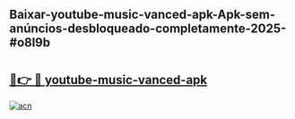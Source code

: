 ## Baixar-youtube-music-vanced-apk-Apk-sem-anúncios-desbloqueado-completamente-2025-#o8l9b

# <h2><a href="https://ainizakaria.my?title=youtube-music-vanced-apk&ref=20M">🔗👉 🔴 youtube-music-vanced-apk</a></h2>

[![acn](https://github.com/user-attachments/assets/0f9c940e-d8b0-45ae-aac7-cd30a18b3e1c)](https://ainizakaria.my?title=youtube-music-vanced-apk&ref=20M)

